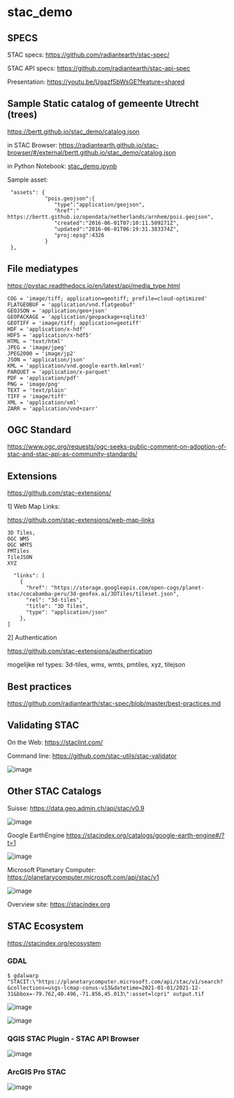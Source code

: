 # stac_demo

## SPECS

STAC specs: https://github.com/radiantearth/stac-spec/

STAC API specs: https://github.com/radiantearth/stac-api-spec

Presentation: https://youtu.be/Ugazf5bWsGE?feature=shared

## Sample Static catalog of gemeente Utrecht (trees)

https://bertt.github.io/stac_demo/catalog.json

in STAC Browser: https://radiantearth.github.io/stac-browser/#/external/bertt.github.io/stac_demo/catalog.json

in Python Notebook: [stac_demo.ipynb](stac_demo.ipynb)

Sample asset:

```
 "assets": {
            "pois.geojson":{
               "type":"application/geojson",
               "href":" https://bertt.github.io/opendata/netherlands/arnhem/pois.geojson",
               "created":"2016-06-01T07:10:11.509271Z",
               "updated":"2016-06-01T06:19:31.383374Z",
               "proj:epsg":4326
            }
 },
```

## File mediatypes

https://pystac.readthedocs.io/en/latest/api/media_type.html

```
COG = 'image/tiff; application=geotiff; profile=cloud-optimized'
FLATGEOBUF = 'application/vnd.flatgeobuf'
GEOJSON = 'application/geo+json'
GEOPACKAGE = 'application/geopackage+sqlite3'
GEOTIFF = 'image/tiff; application=geotiff'
HDF = 'application/x-hdf'
HDF5 = 'application/x-hdf5'
HTML = 'text/html'
JPEG = 'image/jpeg'
JPEG2000 = 'image/jp2'
JSON = 'application/json'
KML = 'application/vnd.google-earth.kml+xml'
PARQUET = 'application/x-parquet'
PDF = 'application/pdf'
PNG = 'image/png'
TEXT = 'text/plain'
TIFF = 'image/tiff'
XML = 'application/xml'
ZARR = 'application/vnd+zarr'
```

## OGC Standard

https://www.ogc.org/requests/ogc-seeks-public-comment-on-adoption-of-stac-and-stac-api-as-community-standards/

## Extensions

https://github.com/stac-extensions/

1] Web Map Links:

https://github.com/stac-extensions/web-map-links

```
3D Tiles, 
OGC WMS
OGC WMTS
PMTiles
TileJSON
XYZ

  "links": [
    {
      "href": "https://storage.googleapis.com/open-cogs/planet-stac/cocabamba-peru/3d-geofox.ai/3DTiles/tileset.json",
      "rel": "3d-tiles",
      "title": "3D Tiles",
      "type": "application/json"
    },
]
```

2] Authentication

https://github.com/stac-extensions/authentication

mogelijke rel types: 3d-tiles, wms, wmts, pmtiles, xyz, tilejson

## Best practices

https://github.com/radiantearth/stac-spec/blob/master/best-practices.md

## Validating STAC

On the Web: https://staclint.com/

Command line: https://github.com/stac-utils/stac-validator

![image](https://github.com/bertt/stac_demo/assets/538812/229ff7c5-1383-4ce0-a98f-14ad1000351e)


## Other STAC Catalogs

Suisse: https://data.geo.admin.ch/api/stac/v0.9

![image](https://github.com/bertt/stac_demo/assets/538812/43768e28-9c88-45a9-8a9d-02754cdabbe5)

Google EarthEngine https://stacindex.org/catalogs/google-earth-engine#/?t=1

![image](https://github.com/bertt/stac_demo/assets/538812/06984a7f-3882-4016-a08c-42e27e96c599)

Microsoft Planetary Computer: https://planetarycomputer.microsoft.com/api/stac/v1

![image](https://github.com/bertt/stac_demo/assets/538812/b30831a2-cee5-4735-be88-52ca128d2b50)

Overview site: https://stacindex.org

## STAC Ecosystem

https://stacindex.org/ecosystem

### GDAL

```
$ gdalwarp "STACIT:\"https://planetarycomputer.microsoft.com/api/stac/v1/search?&collections=usgs-lcmap-conus-v13&datetime=2021-01-01/2021-12-31&bbox=-79.762,40.496,-71.856,45.013\":asset=lcpri" output.tif
```

![image](https://github.com/bertt/stac_demo/assets/538812/c060debf-1586-43ca-a7cb-83e64caf3b7b)

![image](https://github.com/bertt/stac_demo/assets/538812/f0f1e1c1-ff65-4ed5-86ad-34d942a32676)

### QGIS STAC Plugin - STAC API Browser

![image](https://github.com/bertt/stac_demo/assets/538812/d4b73c7e-4619-4716-882d-dab30ca9d224)

### ArcGIS Pro STAC

![image](https://github.com/bertt/stac_demo/assets/538812/57fb7fd2-48c5-4593-9f2f-461d04c79fc0)


